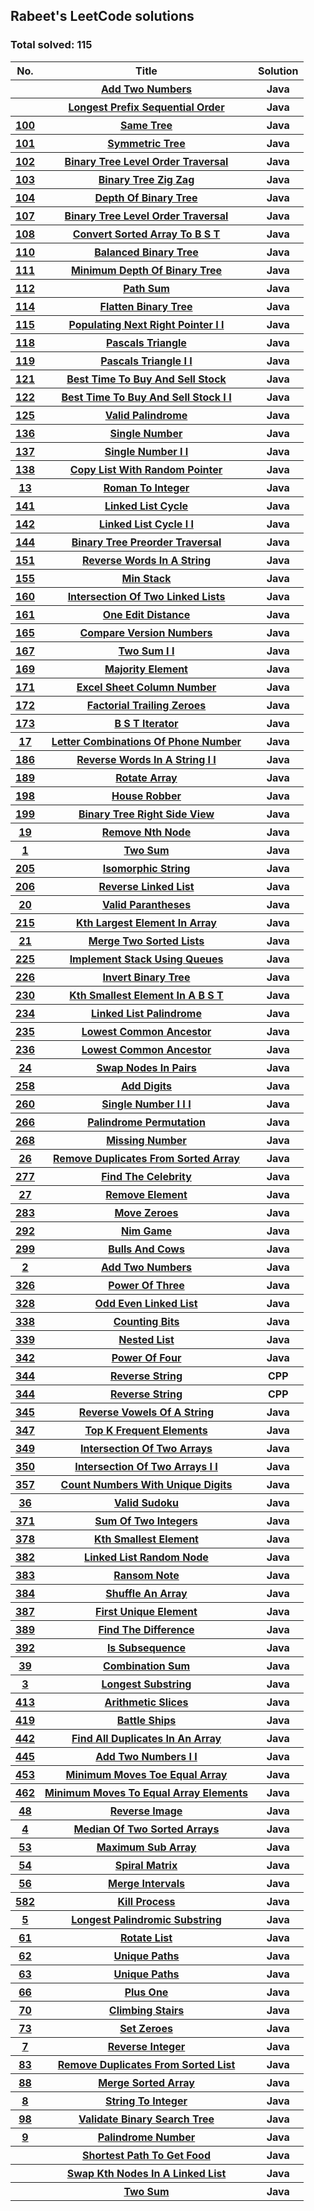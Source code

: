 <h2>Rabeet's LeetCode solutions</h2><h3>Total solved: 115</h3><center><table id ="leet"><tr><th>No.</th>  <th>Title</th>  <th>Solution</th></tr><tr><th><a href="src/LeetCode/AddTwoNumbers.java"></a></th><th><a href="http://www.google.com/search?q= Add Two Numbers leetcode&btnI"> Add Two Numbers</a></th><th>Java</th></tr><tr><th><a href="src/LeetCode/LongestPrefixSequentialOrder.java"></a></th><th><a href="http://www.google.com/search?q= Longest Prefix Sequential Order leetcode&btnI"> Longest Prefix Sequential Order</a></th><th>Java</th></tr><tr><th><a href="src/LeetCode/Prob100_SameTree.java">100</a></th><th><a href="http://www.google.com/search?q= Same Tree leetcode&btnI"> Same Tree</a></th><th>Java</th></tr><tr><th><a href="src/LeetCode/Prob101_SymmetricTree.java">101</a></th><th><a href="http://www.google.com/search?q= Symmetric Tree leetcode&btnI"> Symmetric Tree</a></th><th>Java</th></tr><tr><th><a href="src/LeetCode/Prob102_BinaryTreeLevelOrderTraversal.java">102</a></th><th><a href="http://www.google.com/search?q= Binary Tree Level Order Traversal leetcode&btnI"> Binary Tree Level Order Traversal</a></th><th>Java</th></tr><tr><th><a href="src/LeetCode/Prob103_BinaryTreeZigZag.java">103</a></th><th><a href="http://www.google.com/search?q= Binary Tree Zig Zag leetcode&btnI"> Binary Tree Zig Zag</a></th><th>Java</th></tr><tr><th><a href="src/LeetCode/Prob104_DepthOfBinaryTree.java">104</a></th><th><a href="http://www.google.com/search?q= Depth Of Binary Tree leetcode&btnI"> Depth Of Binary Tree</a></th><th>Java</th></tr><tr><th><a href="src/LeetCode/Prob107_BinaryTreeLevelOrderTraversal.java">107</a></th><th><a href="http://www.google.com/search?q= Binary Tree Level Order Traversal leetcode&btnI"> Binary Tree Level Order Traversal</a></th><th>Java</th></tr><tr><th><a href="src/LeetCode/Prob108_ConvertSortedArrayToBST.java">108</a></th><th><a href="http://www.google.com/search?q= Convert Sorted Array To B S T leetcode&btnI"> Convert Sorted Array To B S T</a></th><th>Java</th></tr><tr><th><a href="src/LeetCode/Prob110_BalancedBinaryTree.java">110</a></th><th><a href="http://www.google.com/search?q= Balanced Binary Tree leetcode&btnI"> Balanced Binary Tree</a></th><th>Java</th></tr><tr><th><a href="src/LeetCode/Prob111_MinimumDepthOfBinaryTree.java">111</a></th><th><a href="http://www.google.com/search?q= Minimum Depth Of Binary Tree leetcode&btnI"> Minimum Depth Of Binary Tree</a></th><th>Java</th></tr><tr><th><a href="src/LeetCode/Prob112_PathSum.java">112</a></th><th><a href="http://www.google.com/search?q= Path Sum leetcode&btnI"> Path Sum</a></th><th>Java</th></tr><tr><th><a href="src/LeetCode/Prob114_FlattenBinaryTree.java">114</a></th><th><a href="http://www.google.com/search?q= Flatten Binary Tree leetcode&btnI"> Flatten Binary Tree</a></th><th>Java</th></tr><tr><th><a href="src/LeetCode/Prob115_PopulatingNextRightPointerII.java">115</a></th><th><a href="http://www.google.com/search?q= Populating Next Right Pointer I I leetcode&btnI"> Populating Next Right Pointer I I</a></th><th>Java</th></tr><tr><th><a href="src/LeetCode/Prob118_PascalsTriangle.java">118</a></th><th><a href="http://www.google.com/search?q= Pascals Triangle leetcode&btnI"> Pascals Triangle</a></th><th>Java</th></tr><tr><th><a href="src/LeetCode/Prob119_PascalsTriangleII.java">119</a></th><th><a href="http://www.google.com/search?q= Pascals Triangle I I leetcode&btnI"> Pascals Triangle I I</a></th><th>Java</th></tr><tr><th><a href="src/LeetCode/Prob121_BestTimeToBuyAndSellStock.java">121</a></th><th><a href="http://www.google.com/search?q= Best Time To Buy And Sell Stock leetcode&btnI"> Best Time To Buy And Sell Stock</a></th><th>Java</th></tr><tr><th><a href="src/LeetCode/Prob122_BestTimeToBuyAndSellStockII.java">122</a></th><th><a href="http://www.google.com/search?q= Best Time To Buy And Sell Stock I I leetcode&btnI"> Best Time To Buy And Sell Stock I I</a></th><th>Java</th></tr><tr><th><a href="src/LeetCode/Prob125_ValidPalindrome.java">125</a></th><th><a href="http://www.google.com/search?q= Valid Palindrome leetcode&btnI"> Valid Palindrome</a></th><th>Java</th></tr><tr><th><a href="src/LeetCode/Prob136_SingleNumber.java">136</a></th><th><a href="http://www.google.com/search?q= Single Number leetcode&btnI"> Single Number</a></th><th>Java</th></tr><tr><th><a href="src/LeetCode/Prob137_SingleNumberII.java">137</a></th><th><a href="http://www.google.com/search?q= Single Number I I leetcode&btnI"> Single Number I I</a></th><th>Java</th></tr><tr><th><a href="src/LeetCode/Prob138_CopyListWithRandomPointer.java">138</a></th><th><a href="http://www.google.com/search?q= Copy List With Random Pointer leetcode&btnI"> Copy List With Random Pointer</a></th><th>Java</th></tr><tr><th><a href="src/LeetCode/Prob13_RomanToInteger.java">13</a></th><th><a href="http://www.google.com/search?q= Roman To Integer leetcode&btnI"> Roman To Integer</a></th><th>Java</th></tr><tr><th><a href="src/LeetCode/Prob141_LinkedListCycle.java">141</a></th><th><a href="http://www.google.com/search?q= Linked List Cycle leetcode&btnI"> Linked List Cycle</a></th><th>Java</th></tr><tr><th><a href="src/LeetCode/Prob142_LinkedListCycleII.java">142</a></th><th><a href="http://www.google.com/search?q= Linked List Cycle I I leetcode&btnI"> Linked List Cycle I I</a></th><th>Java</th></tr><tr><th><a href="src/LeetCode/Prob144_BinaryTreePreorderTraversal.java">144</a></th><th><a href="http://www.google.com/search?q= Binary Tree Preorder Traversal leetcode&btnI"> Binary Tree Preorder Traversal</a></th><th>Java</th></tr><tr><th><a href="src/LeetCode/Prob151_ReverseWordsInAString.java">151</a></th><th><a href="http://www.google.com/search?q= Reverse Words In A String leetcode&btnI"> Reverse Words In A String</a></th><th>Java</th></tr><tr><th><a href="src/LeetCode/Prob155_MinStack.java">155</a></th><th><a href="http://www.google.com/search?q= Min Stack leetcode&btnI"> Min Stack</a></th><th>Java</th></tr><tr><th><a href="src/LeetCode/Prob160_IntersectionOfTwoLinkedLists.java">160</a></th><th><a href="http://www.google.com/search?q= Intersection Of Two Linked Lists leetcode&btnI"> Intersection Of Two Linked Lists</a></th><th>Java</th></tr><tr><th><a href="src/LeetCode/Prob161_OneEditDistance.java">161</a></th><th><a href="http://www.google.com/search?q= One Edit Distance leetcode&btnI"> One Edit Distance</a></th><th>Java</th></tr><tr><th><a href="src/LeetCode/Prob165_CompareVersionNumbers.java">165</a></th><th><a href="http://www.google.com/search?q= Compare Version Numbers leetcode&btnI"> Compare Version Numbers</a></th><th>Java</th></tr><tr><th><a href="src/LeetCode/Prob167_TwoSumII.java">167</a></th><th><a href="http://www.google.com/search?q= Two Sum I I leetcode&btnI"> Two Sum I I</a></th><th>Java</th></tr><tr><th><a href="src/LeetCode/Prob169_MajorityElement.java">169</a></th><th><a href="http://www.google.com/search?q= Majority Element leetcode&btnI"> Majority Element</a></th><th>Java</th></tr><tr><th><a href="src/LeetCode/Prob171_ExcelSheetColumnNumber.java">171</a></th><th><a href="http://www.google.com/search?q= Excel Sheet Column Number leetcode&btnI"> Excel Sheet Column Number</a></th><th>Java</th></tr><tr><th><a href="src/LeetCode/Prob172_FactorialTrailingZeroes.java">172</a></th><th><a href="http://www.google.com/search?q= Factorial Trailing Zeroes leetcode&btnI"> Factorial Trailing Zeroes</a></th><th>Java</th></tr><tr><th><a href="src/LeetCode/Prob173_BSTIterator.java">173</a></th><th><a href="http://www.google.com/search?q= B S T Iterator leetcode&btnI"> B S T Iterator</a></th><th>Java</th></tr><tr><th><a href="src/LeetCode/Prob17_LetterCombinationsOfPhoneNumber.java">17</a></th><th><a href="http://www.google.com/search?q= Letter Combinations Of Phone Number leetcode&btnI"> Letter Combinations Of Phone Number</a></th><th>Java</th></tr><tr><th><a href="src/LeetCode/Prob186_ReverseWordsInAStringII.java">186</a></th><th><a href="http://www.google.com/search?q= Reverse Words In A String I I leetcode&btnI"> Reverse Words In A String I I</a></th><th>Java</th></tr><tr><th><a href="src/LeetCode/Prob189_RotateArray.java">189</a></th><th><a href="http://www.google.com/search?q= Rotate Array leetcode&btnI"> Rotate Array</a></th><th>Java</th></tr><tr><th><a href="src/LeetCode/Prob198_HouseRobber.java">198</a></th><th><a href="http://www.google.com/search?q= House Robber leetcode&btnI"> House Robber</a></th><th>Java</th></tr><tr><th><a href="src/LeetCode/Prob199_BinaryTreeRightSideView.java">199</a></th><th><a href="http://www.google.com/search?q= Binary Tree Right Side View leetcode&btnI"> Binary Tree Right Side View</a></th><th>Java</th></tr><tr><th><a href="src/LeetCode/Prob19_RemoveNthNode.java">19</a></th><th><a href="http://www.google.com/search?q= Remove Nth Node leetcode&btnI"> Remove Nth Node</a></th><th>Java</th></tr><tr><th><a href="src/LeetCode/Prob1_TwoSum.java">1</a></th><th><a href="http://www.google.com/search?q= Two Sum leetcode&btnI"> Two Sum</a></th><th>Java</th></tr><tr><th><a href="src/LeetCode/Prob205_IsomorphicString.java">205</a></th><th><a href="http://www.google.com/search?q= Isomorphic String leetcode&btnI"> Isomorphic String</a></th><th>Java</th></tr><tr><th><a href="src/LeetCode/Prob206_ReverseLinkedList.java">206</a></th><th><a href="http://www.google.com/search?q= Reverse Linked List leetcode&btnI"> Reverse Linked List</a></th><th>Java</th></tr><tr><th><a href="src/LeetCode/Prob20_ValidParantheses.java">20</a></th><th><a href="http://www.google.com/search?q= Valid Parantheses leetcode&btnI"> Valid Parantheses</a></th><th>Java</th></tr><tr><th><a href="src/LeetCode/Prob215_KthLargestElementInArray.java">215</a></th><th><a href="http://www.google.com/search?q= Kth Largest Element In Array leetcode&btnI"> Kth Largest Element In Array</a></th><th>Java</th></tr><tr><th><a href="src/LeetCode/Prob21_MergeTwoSortedLists.java">21</a></th><th><a href="http://www.google.com/search?q= Merge Two Sorted Lists leetcode&btnI"> Merge Two Sorted Lists</a></th><th>Java</th></tr><tr><th><a href="src/LeetCode/Prob225_ImplementStackUsingQueues.java">225</a></th><th><a href="http://www.google.com/search?q= Implement Stack Using Queues leetcode&btnI"> Implement Stack Using Queues</a></th><th>Java</th></tr><tr><th><a href="src/LeetCode/Prob226_InvertBinaryTree.java">226</a></th><th><a href="http://www.google.com/search?q= Invert Binary Tree leetcode&btnI"> Invert Binary Tree</a></th><th>Java</th></tr><tr><th><a href="src/LeetCode/Prob230_KthSmallestElementInABST.java">230</a></th><th><a href="http://www.google.com/search?q= Kth Smallest Element In A B S T leetcode&btnI"> Kth Smallest Element In A B S T</a></th><th>Java</th></tr><tr><th><a href="src/LeetCode/Prob234_LinkedListPalindrome.java">234</a></th><th><a href="http://www.google.com/search?q= Linked List Palindrome leetcode&btnI"> Linked List Palindrome</a></th><th>Java</th></tr><tr><th><a href="src/LeetCode/Prob235_LowestCommonAncestor.java">235</a></th><th><a href="http://www.google.com/search?q= Lowest Common Ancestor leetcode&btnI"> Lowest Common Ancestor</a></th><th>Java</th></tr><tr><th><a href="src/LeetCode/Prob236_LowestCommonAncestor.java">236</a></th><th><a href="http://www.google.com/search?q= Lowest Common Ancestor leetcode&btnI"> Lowest Common Ancestor</a></th><th>Java</th></tr><tr><th><a href="src/LeetCode/Prob24_SwapNodesInPairs.java">24</a></th><th><a href="http://www.google.com/search?q= Swap Nodes In Pairs leetcode&btnI"> Swap Nodes In Pairs</a></th><th>Java</th></tr><tr><th><a href="src/LeetCode/Prob258_AddDigits.java">258</a></th><th><a href="http://www.google.com/search?q= Add Digits leetcode&btnI"> Add Digits</a></th><th>Java</th></tr><tr><th><a href="src/LeetCode/Prob260_SingleNumberIII.java">260</a></th><th><a href="http://www.google.com/search?q= Single Number I I I leetcode&btnI"> Single Number I I I</a></th><th>Java</th></tr><tr><th><a href="src/LeetCode/Prob266_PalindromePermutation.java">266</a></th><th><a href="http://www.google.com/search?q= Palindrome Permutation leetcode&btnI"> Palindrome Permutation</a></th><th>Java</th></tr><tr><th><a href="src/LeetCode/Prob268_MissingNumber.java">268</a></th><th><a href="http://www.google.com/search?q= Missing Number leetcode&btnI"> Missing Number</a></th><th>Java</th></tr><tr><th><a href="src/LeetCode/Prob26_RemoveDuplicatesFromSortedArray.java">26</a></th><th><a href="http://www.google.com/search?q= Remove Duplicates From Sorted Array leetcode&btnI"> Remove Duplicates From Sorted Array</a></th><th>Java</th></tr><tr><th><a href="src/LeetCode/Prob277_FindTheCelebrity.java">277</a></th><th><a href="http://www.google.com/search?q= Find The Celebrity leetcode&btnI"> Find The Celebrity</a></th><th>Java</th></tr><tr><th><a href="src/LeetCode/Prob27_RemoveElement.java">27</a></th><th><a href="http://www.google.com/search?q= Remove Element leetcode&btnI"> Remove Element</a></th><th>Java</th></tr><tr><th><a href="src/LeetCode/Prob283_MoveZeroes.java">283</a></th><th><a href="http://www.google.com/search?q= Move Zeroes leetcode&btnI"> Move Zeroes</a></th><th>Java</th></tr><tr><th><a href="src/LeetCode/Prob292_NimGame.java">292</a></th><th><a href="http://www.google.com/search?q= Nim Game leetcode&btnI"> Nim Game</a></th><th>Java</th></tr><tr><th><a href="src/LeetCode/Prob299_BullsAndCows.java">299</a></th><th><a href="http://www.google.com/search?q= Bulls And Cows leetcode&btnI"> Bulls And Cows</a></th><th>Java</th></tr><tr><th><a href="src/LeetCode/Prob2_AddTwoNumbers.java">2</a></th><th><a href="http://www.google.com/search?q= Add Two Numbers leetcode&btnI"> Add Two Numbers</a></th><th>Java</th></tr><tr><th><a href="src/LeetCode/Prob326_PowerOfThree.java">326</a></th><th><a href="http://www.google.com/search?q= Power Of Three leetcode&btnI"> Power Of Three</a></th><th>Java</th></tr><tr><th><a href="src/LeetCode/Prob328_OddEvenLinkedList.java">328</a></th><th><a href="http://www.google.com/search?q= Odd Even Linked List leetcode&btnI"> Odd Even Linked List</a></th><th>Java</th></tr><tr><th><a href="src/LeetCode/Prob338_CountingBits.java">338</a></th><th><a href="http://www.google.com/search?q= Counting Bits leetcode&btnI"> Counting Bits</a></th><th>Java</th></tr><tr><th><a href="src/LeetCode/Prob339_NestedList.java">339</a></th><th><a href="http://www.google.com/search?q= Nested List leetcode&btnI"> Nested List</a></th><th>Java</th></tr><tr><th><a href="src/LeetCode/Prob342_PowerOfFour.java">342</a></th><th><a href="http://www.google.com/search?q= Power Of Four leetcode&btnI"> Power Of Four</a></th><th>Java</th></tr><tr><th><a href="src/LeetCode/Prob344_ReverseString.cpp">344</a></th><th><a href="http://www.google.com/search?q= Reverse String leetcode&btnI"> Reverse String</a></th><th>CPP</th></tr><tr><th><a href="src/LeetCode/Prob344_ReverseString.java">344</a></th><th><a href="http://www.google.com/search?q= Reverse String leetcode&btnI"> Reverse String</a></th><th>CPP</th></tr><tr><th><a href="src/LeetCode/Prob345_ReverseVowelsOfAString.java">345</a></th><th><a href="http://www.google.com/search?q= Reverse Vowels Of A String leetcode&btnI"> Reverse Vowels Of A String</a></th><th>Java</th></tr><tr><th><a href="src/LeetCode/Prob347_TopKFrequentElements.java">347</a></th><th><a href="http://www.google.com/search?q= Top K Frequent Elements leetcode&btnI"> Top K Frequent Elements</a></th><th>Java</th></tr><tr><th><a href="src/LeetCode/Prob349_IntersectionOfTwoArrays.java">349</a></th><th><a href="http://www.google.com/search?q= Intersection Of Two Arrays leetcode&btnI"> Intersection Of Two Arrays</a></th><th>Java</th></tr><tr><th><a href="src/LeetCode/Prob350_IntersectionOfTwoArraysII.java">350</a></th><th><a href="http://www.google.com/search?q= Intersection Of Two Arrays I I leetcode&btnI"> Intersection Of Two Arrays I I</a></th><th>Java</th></tr><tr><th><a href="src/LeetCode/Prob357_CountNumbersWithUniqueDigits.java">357</a></th><th><a href="http://www.google.com/search?q= Count Numbers With Unique Digits leetcode&btnI"> Count Numbers With Unique Digits</a></th><th>Java</th></tr><tr><th><a href="src/LeetCode/Prob36_ValidSudoku.java">36</a></th><th><a href="http://www.google.com/search?q= Valid Sudoku leetcode&btnI"> Valid Sudoku</a></th><th>Java</th></tr><tr><th><a href="src/LeetCode/Prob371_SumOfTwoIntegers.java">371</a></th><th><a href="http://www.google.com/search?q= Sum Of Two Integers leetcode&btnI"> Sum Of Two Integers</a></th><th>Java</th></tr><tr><th><a href="src/LeetCode/Prob378_KthSmallestElement.java">378</a></th><th><a href="http://www.google.com/search?q= Kth Smallest Element leetcode&btnI"> Kth Smallest Element</a></th><th>Java</th></tr><tr><th><a href="src/LeetCode/Prob382_LinkedListRandomNode.java">382</a></th><th><a href="http://www.google.com/search?q= Linked List Random Node leetcode&btnI"> Linked List Random Node</a></th><th>Java</th></tr><tr><th><a href="src/LeetCode/Prob383_RansomNote.java">383</a></th><th><a href="http://www.google.com/search?q= Ransom Note leetcode&btnI"> Ransom Note</a></th><th>Java</th></tr><tr><th><a href="src/LeetCode/Prob384_ShuffleAnArray.java">384</a></th><th><a href="http://www.google.com/search?q= Shuffle An Array leetcode&btnI"> Shuffle An Array</a></th><th>Java</th></tr><tr><th><a href="src/LeetCode/Prob387_FirstUniqueElement.java">387</a></th><th><a href="http://www.google.com/search?q= First Unique Element leetcode&btnI"> First Unique Element</a></th><th>Java</th></tr><tr><th><a href="src/LeetCode/Prob389_FindTheDifference.java">389</a></th><th><a href="http://www.google.com/search?q= Find The Difference leetcode&btnI"> Find The Difference</a></th><th>Java</th></tr><tr><th><a href="src/LeetCode/Prob392_IsSubsequence.java">392</a></th><th><a href="http://www.google.com/search?q= Is Subsequence leetcode&btnI"> Is Subsequence</a></th><th>Java</th></tr><tr><th><a href="src/LeetCode/Prob39_CombinationSum.java">39</a></th><th><a href="http://www.google.com/search?q= Combination Sum leetcode&btnI"> Combination Sum</a></th><th>Java</th></tr><tr><th><a href="src/LeetCode/Prob3_LongestSubstring.java">3</a></th><th><a href="http://www.google.com/search?q= Longest Substring leetcode&btnI"> Longest Substring</a></th><th>Java</th></tr><tr><th><a href="src/LeetCode/Prob413_ArithmeticSlices.java">413</a></th><th><a href="http://www.google.com/search?q= Arithmetic Slices leetcode&btnI"> Arithmetic Slices</a></th><th>Java</th></tr><tr><th><a href="src/LeetCode/Prob419_BattleShips.java">419</a></th><th><a href="http://www.google.com/search?q= Battle Ships leetcode&btnI"> Battle Ships</a></th><th>Java</th></tr><tr><th><a href="src/LeetCode/Prob442_FindAllDuplicatesInAnArray.java">442</a></th><th><a href="http://www.google.com/search?q= Find All Duplicates In An Array leetcode&btnI"> Find All Duplicates In An Array</a></th><th>Java</th></tr><tr><th><a href="src/LeetCode/Prob445_AddTwoNumbersII.java">445</a></th><th><a href="http://www.google.com/search?q= Add Two Numbers I I leetcode&btnI"> Add Two Numbers I I</a></th><th>Java</th></tr><tr><th><a href="src/LeetCode/Prob453_MinimumMovesToeEqualArray.java">453</a></th><th><a href="http://www.google.com/search?q= Minimum Moves Toe Equal Array leetcode&btnI"> Minimum Moves Toe Equal Array</a></th><th>Java</th></tr><tr><th><a href="src/LeetCode/Prob462_MinimumMovesToEqualArrayElements.java">462</a></th><th><a href="http://www.google.com/search?q= Minimum Moves To Equal Array Elements leetcode&btnI"> Minimum Moves To Equal Array Elements</a></th><th>Java</th></tr><tr><th><a href="src/LeetCode/Prob48_ReverseImage.java">48</a></th><th><a href="http://www.google.com/search?q= Reverse Image leetcode&btnI"> Reverse Image</a></th><th>Java</th></tr><tr><th><a href="src/LeetCode/Prob4_MedianOfTwoSortedArrays.java">4</a></th><th><a href="http://www.google.com/search?q= Median Of Two Sorted Arrays leetcode&btnI"> Median Of Two Sorted Arrays</a></th><th>Java</th></tr><tr><th><a href="src/LeetCode/Prob53_MaximumSubArray.java">53</a></th><th><a href="http://www.google.com/search?q= Maximum Sub Array leetcode&btnI"> Maximum Sub Array</a></th><th>Java</th></tr><tr><th><a href="src/LeetCode/Prob54_SpiralMatrix.java">54</a></th><th><a href="http://www.google.com/search?q= Spiral Matrix leetcode&btnI"> Spiral Matrix</a></th><th>Java</th></tr><tr><th><a href="src/LeetCode/Prob56_MergeIntervals.java">56</a></th><th><a href="http://www.google.com/search?q= Merge Intervals leetcode&btnI"> Merge Intervals</a></th><th>Java</th></tr><tr><th><a href="src/LeetCode/Prob582_KillProcess.java">582</a></th><th><a href="http://www.google.com/search?q= Kill Process leetcode&btnI"> Kill Process</a></th><th>Java</th></tr><tr><th><a href="src/LeetCode/Prob5_LongestPalindromicSubstring.java">5</a></th><th><a href="http://www.google.com/search?q= Longest Palindromic Substring leetcode&btnI"> Longest Palindromic Substring</a></th><th>Java</th></tr><tr><th><a href="src/LeetCode/Prob61_RotateList.java">61</a></th><th><a href="http://www.google.com/search?q= Rotate List leetcode&btnI"> Rotate List</a></th><th>Java</th></tr><tr><th><a href="src/LeetCode/Prob62_UniquePaths.java">62</a></th><th><a href="http://www.google.com/search?q= Unique Paths leetcode&btnI"> Unique Paths</a></th><th>Java</th></tr><tr><th><a href="src/LeetCode/Prob63_UniquePaths.java">63</a></th><th><a href="http://www.google.com/search?q= Unique Paths leetcode&btnI"> Unique Paths</a></th><th>Java</th></tr><tr><th><a href="src/LeetCode/Prob66_PlusOne.java">66</a></th><th><a href="http://www.google.com/search?q= Plus One leetcode&btnI"> Plus One</a></th><th>Java</th></tr><tr><th><a href="src/LeetCode/Prob70_ClimbingStairs.java">70</a></th><th><a href="http://www.google.com/search?q= Climbing Stairs leetcode&btnI"> Climbing Stairs</a></th><th>Java</th></tr><tr><th><a href="src/LeetCode/Prob73_SetZeroes.java">73</a></th><th><a href="http://www.google.com/search?q= Set Zeroes leetcode&btnI"> Set Zeroes</a></th><th>Java</th></tr><tr><th><a href="src/LeetCode/Prob7_ReverseInteger.java">7</a></th><th><a href="http://www.google.com/search?q= Reverse Integer leetcode&btnI"> Reverse Integer</a></th><th>Java</th></tr><tr><th><a href="src/LeetCode/Prob83_RemoveDuplicatesFromSortedList.java">83</a></th><th><a href="http://www.google.com/search?q= Remove Duplicates From Sorted List leetcode&btnI"> Remove Duplicates From Sorted List</a></th><th>Java</th></tr><tr><th><a href="src/LeetCode/Prob88_MergeSortedArray.java">88</a></th><th><a href="http://www.google.com/search?q= Merge Sorted Array leetcode&btnI"> Merge Sorted Array</a></th><th>Java</th></tr><tr><th><a href="src/LeetCode/Prob8_StringToInteger.java">8</a></th><th><a href="http://www.google.com/search?q= String To Integer leetcode&btnI"> String To Integer</a></th><th>Java</th></tr><tr><th><a href="src/LeetCode/Prob98_ValidateBinarySearchTree.java">98</a></th><th><a href="http://www.google.com/search?q= Validate Binary Search Tree leetcode&btnI"> Validate Binary Search Tree</a></th><th>Java</th></tr><tr><th><a href="src/LeetCode/Prob9_PalindromeNumber.java">9</a></th><th><a href="http://www.google.com/search?q= Palindrome Number leetcode&btnI"> Palindrome Number</a></th><th>Java</th></tr><tr><th><a href="src/LeetCode/ShortestPathToGetFood.java"></a></th><th><a href="http://www.google.com/search?q= Shortest Path To Get Food leetcode&btnI"> Shortest Path To Get Food</a></th><th>Java</th></tr><tr><th><a href="src/LeetCode/SwapKthNodesInALinkedList.java"></a></th><th><a href="http://www.google.com/search?q= Swap Kth Nodes In A Linked List leetcode&btnI"> Swap Kth Nodes In A Linked List</a></th><th>Java</th></tr><tr><th><a href="src/LeetCode/TwoSum.java"></a></th><th><a href="http://www.google.com/search?q= Two Sum leetcode&btnI"> Two Sum</a></th><th>Java</th></tr></table></center>